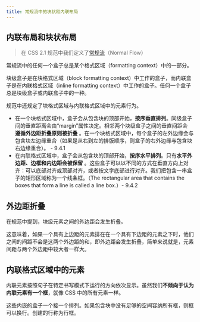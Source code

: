 ```yaml
---
title: 常规流中的块状和内联布局
---
```


## 内联布局和块状布局

> 在 CSS 2.1 规范中我们定义了[常规流](https://www.w3.org/TR/CSS2/visuren.html#normal-flow)（Normal Flow）

常规流中的任何一个盒子总是某个格式区域（formatting context）中的一部分。

块级盒子是在块格式区域（block formatting context）中工作的盒子，而内联盒子是在内联格式区域（inline formatting context）中工作的盒子。任何一个盒子总是块级盒子或内联盒子中的一种。

规范中还规定了块格式区域与内联格式区域中的元素行为。

- 在一个块格式区域中，盒子会从包含块的顶部开始，**按序垂直排列**。同级盒子间的垂直距离会由“margin”属性决定。相邻两个块级盒子之间的垂直间距会 **遵循外边距折叠原则被折叠** 。在一个块格式区域中，每个盒子的左外边缘会与包含块左边缘重合（如果是从右到左的排版顺序，则盒子的右外边缘与包含块右边缘重合）。 - 9.4.1
- 在内联格式区域中，盒子会从包含块的顶部开始，**按序水平排列**。只有**水平外边距、边框和内边距会被保留** 。这些盒子可以以不同的方式在垂直方向上对齐：可以底部对齐或顶部对齐，或者按文字底部进行对齐。我们把包含一串盒子的矩形区域称为一个线条框。（The rectangular area that contains the boxes that form a line is called a line box.）- 9.4.2

## 外边距折叠

在规范中提到，块级元素之间的外边距会发生折叠。

这意味着，如果一个具有上边距的元素排在在一个具有下边距的元素之下时，他们之间的间距不会是这两个外边距的和，即外边距会发生折叠，简单来说就是，元素间距与两个外边距中较大者一样大。

## 内联格式区域中的元素

内联元素按照句子在特定书写模式下运行的方向依次显示。虽然我们**不倾向于认为内联元素有一个框**，就像 CSS 中的所有元素一样。

这些内嵌的盒子一个接一个排列。如果包含块中没有足够的空间容纳所有框，则框可以换行。创建的行称为行框。
